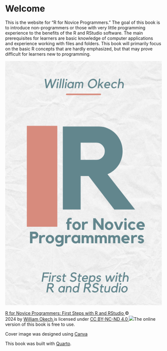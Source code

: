 # Welcome

This is the website for “R for Novice Programmers.” The goal of this book is to introduce non-programmers or those with very little programming experience to the benefits of the R and RStudio software. The main prerequisites for learners are basic knowledge of computer applications and experience working with files and folders. This book will primarily focus on the basic R concepts that are hardly emphasized, but that may prove difficult for learners new to programming.

![Cover Image for R for Novices](Cover_R4NP.png)

[R for Novice Programmers: First Steps with R and RStudio ](https://wokech.github.io/r4novice/)© 2024 by [William Okech ](https://www.williamokech.com/)is licensed under [CC BY-NC-ND 4.0 ![](https://chooser-beta.creativecommons.org/img/cc-logo.f0ab4ebe.svg)](http://creativecommons.org/licenses/by-nc-nd/4.0/?ref=chooser-v1)The online version of this book is free to use.

Cover image was designed using [Canva](https://www.canva.com/)

This book was built with [Quarto](https://quarto.org/).
